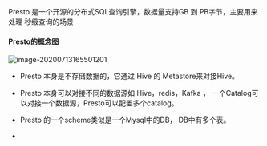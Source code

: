 



Presto  是一个开源的分布式SQL查询引擎，数据量支持GB 到 PB字节，主要用来处理 秒级查询的场景





#### Presto的概念图

![image-20200713165501201](https://gitee.com/guxiangfly/blogimage/raw/master/img/image-20200713165501201.png)

- Presto 本身是不存储数据的，它通过 Hive 的 Metastore来对接Hive。

- Presto 本身可以对接不同的数据源如 Hive，redis，Kafka ， 一个Catalog可以对接一个数据源，Presto可以配置多个catalog。

- Presto 的一个scheme类似是一个Mysql中的DB， DB中有多个表。
- 







